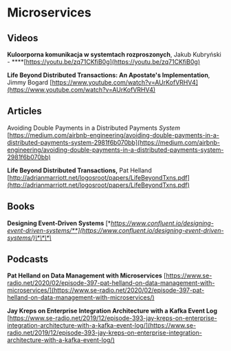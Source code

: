 # Microservices

## Videos

**Kuloorporna komunikacja w systemtach rozproszonych**, Jakub Kubryński - ****[https://youtu.be/zq71CKfiB0g](https://youtu.be/zq71CKfiB0g)

**Life Beyond Distributed Transactions: An Apostate's Implementation**,  Jimmy Bogard [https://www.youtube.com/watch?v=AUrKofVRHV4](https://www.youtube.com/watch?v=AUrKofVRHV4)

## Articles

Avoiding Double Payments in a Distributed Payments _System_ [https://medium.com/airbnb-engineering/avoiding-double-payments-in-a-distributed-payments-system-2981f6b070bb](https://medium.com/airbnb-engineering/avoiding-double-payments-in-a-distributed-payments-system-2981f6b070bb)

**Life Beyond Distributed Transactions,** Pat Helland [http://adrianmarriott.net/logosroot/papers/LifeBeyondTxns.pdf](http://adrianmarriott.net/logosroot/papers/LifeBeyondTxns.pdf)

## Books

**Designing Event-Driven Systems** [**https://www.confluent.io/designing-event-driven-systems/**](https://www.confluent.io/designing-event-driven-systems/)\*\*\*\*

## Podcasts

**Pat Helland on Data Management with Microservices**  [https://www.se-radio.net/2020/02/episode-397-pat-helland-on-data-management-with-microservices/](https://www.se-radio.net/2020/02/episode-397-pat-helland-on-data-management-with-microservices/)

**Jay Kreps on Enterprise Integration Architecture with a Kafka Event Log** [https://www.se-radio.net/2019/12/episode-393-jay-kreps-on-enterprise-integration-architecture-with-a-kafka-event-log/](https://www.se-radio.net/2019/12/episode-393-jay-kreps-on-enterprise-integration-architecture-with-a-kafka-event-log/)

